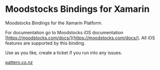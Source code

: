 Moodstocks Bindings for Xamarin
===========================

Moodstocks Bindings for the Xamarin Platform.

For documentation go to Moodstocks iOS documentation [https://moodstocks.com/docs/](https://moodstocks.com/docs/).  All iOS features are supported by this binding.

Use as you like, create a ticket if you run into any issues.

[pattern.co.nz](http://www.pattern.co.nz)

